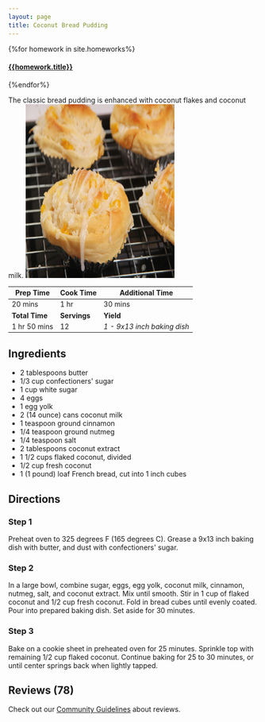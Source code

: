 ```yaml
---
layout: page
title: Coconut Bread Pudding
---
```



{%for homework in site.homeworks%}
<h4><a href="{{homework.url}}">{{homework.title}}</a></h4>
{%endfor%}




The classic bread pudding is enhanced with coconut flakes and coconut milk.
<img src="cupcake-1.jpg" alt="Girl in a jacket" style="width:300px;height:350px;">


| **Prep Time**  | **Cook Time** | **Additional Time** |
|------------|----------|----------------|
| 20 mins    | 1 hr     | 30 mins        |
| **Total Time** | **Servings** | **Yield**           |
| 1 hr 50 mins | 12       | _1 - 9x13 inch baking dish_ |

## **Ingredients**

- 2 tablespoons butter  
- 1/3 cup confectioners' sugar  
- 1 cup white sugar  
- 4 eggs  
- 1 egg yolk  
- 2 (14 ounce) cans coconut milk  
- 1 teaspoon ground cinnamon  
- 1/4 teaspoon ground nutmeg  
- 1/4 teaspoon salt  
- 2 tablespoons coconut extract  
- 1 1/2 cups flaked coconut, divided  
- 1/2 cup fresh coconut  
- 1 (1 pound) loaf French bread, cut into 1 inch cubes  

## **Directions**

### **Step 1**  
Preheat oven to 325 degrees F (165 degrees C). Grease a 9x13 inch baking dish with butter, and dust with confectioners' sugar.  

### **Step 2**  
In a large bowl, combine sugar, eggs, egg yolk, coconut milk, cinnamon, nutmeg, salt, and coconut extract. Mix until smooth. Stir in 1 cup of flaked coconut and 1/2 cup fresh coconut. Fold in bread cubes until evenly coated. Pour into prepared baking dish. Set aside for 30 minutes.  

### **Step 3**  
Bake on a cookie sheet in preheated oven for 25 minutes. Sprinkle top with remaining 1/2 cup flaked coconut. Continue baking for 25 to 30 minutes, or until center springs back when lightly tapped.  

## **Reviews (78)**  
Check out our [Community Guidelines](https://www.allrecipes.com/about-us-6648102#toc-community-guidelines) about reviews.

